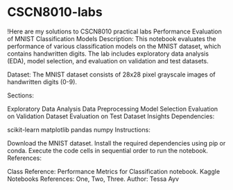 # CSCN8010-labs
!Here are my solutions to CSCN8010 practical labs
Performance Evaluation of MNIST Classification Models
Description:
This notebook evaluates the performance of various classification models on the MNIST dataset, which contains handwritten digits. The lab includes exploratory data analysis (EDA), model selection, and evaluation on validation and test datasets.

Dataset:
The MNIST dataset consists of 28x28 pixel grayscale images of handwritten digits (0-9).

Sections:

Exploratory Data Analysis
Data Preprocessing
Model Selection
Evaluation on Validation Dataset
Evaluation on Test Dataset
Insights
Dependencies:

scikit-learn
matplotlib
pandas
numpy
Instructions:

Download the MNIST dataset.
Install the required dependencies using pip or conda.
Execute the code cells in sequential order to run the notebook.
References:

Class Reference: Performance Metrics for Classification notebook.
Kaggle Notebooks References: One, Two, Three.
Author:
Tessa Ayv
